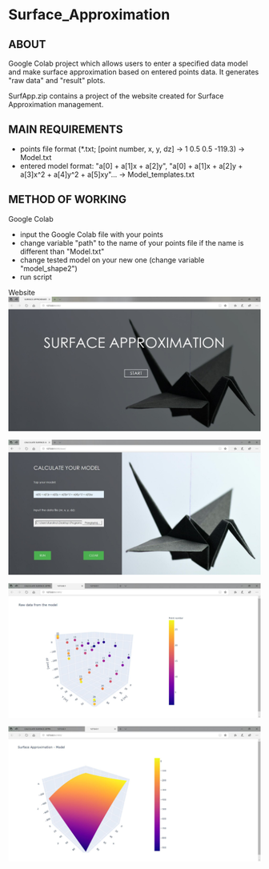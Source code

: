 # Surface_Approximation

## ABOUT
Google Colab project which allows users to enter a specified data model and make surface approximation
based on entered points data. It generates "raw data" and "result" plots.

SurfApp.zip contains a project of the website created for Surface Approximation management.

## MAIN REQUIREMENTS
* points file format (*.txt; [point number, x, y, dz] -> 1	0.5	0.5	-119.3) -> Model.txt
* entered model format: "a[0] + a[1]x + a[2]y", "a[0] + a[1]x + a[2]y + a[3]x^2 + a[4]y^2 + a[5]xy"... -> Model_templates.txt

## METHOD OF WORKING
Google Colab
* input the Google Colab file with your points 
* change variable "path" to the name of your points file if the name is different than "Model.txt"
* change tested model on your new one (change variable "model_shape2")
* run script

Website
![App](images/S1.JPG)

![App](images/S2.JPG)

![App](images/S3.JPG)

![App](images/S4.JPG)
